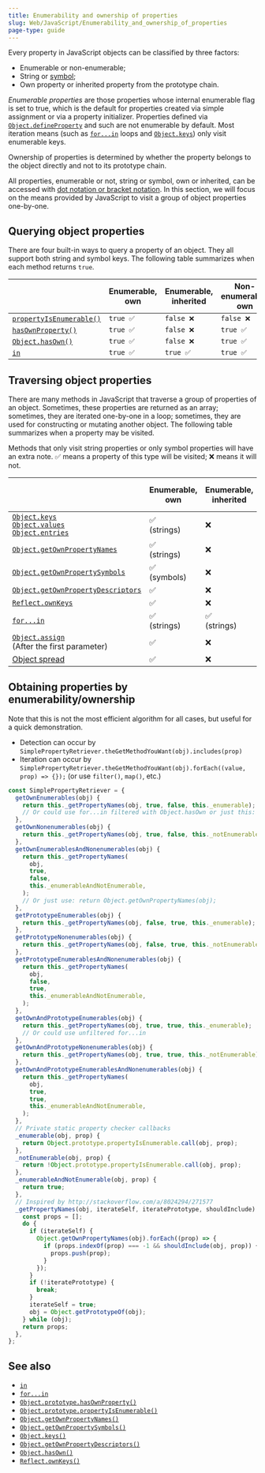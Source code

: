 ```yaml
---
title: Enumerability and ownership of properties
slug: Web/JavaScript/Enumerability_and_ownership_of_properties
page-type: guide
---
```




Every property in JavaScript objects can be classified by three factors:

- Enumerable or non-enumerable;
- String or [symbol](/Web/JavaScript/Reference/Global_Objects/Symbol);
- Own property or inherited property from the prototype chain.

_Enumerable properties_ are those properties whose internal enumerable flag is set to true, which is the default for properties created via simple assignment or via a property initializer. Properties defined via [`Object.defineProperty`](/Web/JavaScript/Reference/Global_Objects/Object/defineProperty) and such are not enumerable by default. Most iteration means (such as [`for...in`](/Web/JavaScript/Reference/Statements/for...in) loops and [`Object.keys`](/Web/JavaScript/Reference/Global_Objects/Object/keys)) only visit enumerable keys.

Ownership of properties is determined by whether the property belongs to the object directly and not to its prototype chain.

All properties, enumerable or not, string or symbol, own or inherited, can be accessed with [dot notation or bracket notation](/Web/JavaScript/Reference/Operators/Property_accessors). In this section, we will focus on the means provided by JavaScript to visit a group of object properties one-by-one.

## Querying object properties

There are four built-in ways to query a property of an object. They all support both string and symbol keys. The following table summarizes when each method returns `true`.

|                                                                                                             | Enumerable, own | Enumerable, inherited | Non-enumerable, own | Non-enumerable, inherited |
| ----------------------------------------------------------------------------------------------------------- | --------------- | --------------------- | ------------------- | ------------------------- |
| [`propertyIsEnumerable()`](/Web/JavaScript/Reference/Global_Objects/Object/propertyIsEnumerable) | `true ✅`       | `false ❌`            | `false ❌`          | `false ❌`                |
| [`hasOwnProperty()`](/Web/JavaScript/Reference/Global_Objects/Object/hasOwnProperty)             | `true ✅`       | `false ❌`            | `true ✅`           | `false ❌`                |
| [`Object.hasOwn()`](/Web/JavaScript/Reference/Global_Objects/Object/hasOwn)                      | `true ✅`       | `false ❌`            | `true ✅`           | `false ❌`                |
| [`in`](/Web/JavaScript/Reference/Operators/in)                                                   | `true ✅`       | `true ✅`             | `true ✅`           | `true ✅`                 |

## Traversing object properties

There are many methods in JavaScript that traverse a group of properties of an object. Sometimes, these properties are returned as an array; sometimes, they are iterated one-by-one in a loop; sometimes, they are used for constructing or mutating another object. The following table summarizes when a property may be visited.

Methods that only visit string properties or only symbol properties will have an extra note. ✅ means a property of this type will be visited; ❌ means it will not.

|                                                                                                                                                                                                                                                                        | Enumerable, own   | Enumerable, inherited | Non-enumerable, own | Non-enumerable, inherited |
| ---------------------------------------------------------------------------------------------------------------------------------------------------------------------------------------------------------------------------------------------------------------------- | ----------------- | --------------------- | ------------------- | ------------------------- |
| [`Object.keys`](/Web/JavaScript/Reference/Global_Objects/Object/keys)<br />[`Object.values`](/Web/JavaScript/Reference/Global_Objects/Object/values)<br />[`Object.entries`](/Web/JavaScript/Reference/Global_Objects/Object/entries) | ✅<br />(strings) | ❌                    | ❌                  | ❌                        |
| [`Object.getOwnPropertyNames`](/Web/JavaScript/Reference/Global_Objects/Object/getOwnPropertyNames)                                                                                                                                                         | ✅<br />(strings) | ❌                    | ✅<br />(strings)   | ❌                        |
| [`Object.getOwnPropertySymbols`](/Web/JavaScript/Reference/Global_Objects/Object/getOwnPropertySymbols)                                                                                                                                                     | ✅<br />(symbols) | ❌                    | ✅<br />(symbols)   | ❌                        |
| [`Object.getOwnPropertyDescriptors`](/Web/JavaScript/Reference/Global_Objects/Object/getOwnPropertyDescriptors)                                                                                                                                             | ✅                | ❌                    | ✅                  | ❌                        |
| [`Reflect.ownKeys`](/Web/JavaScript/Reference/Global_Objects/Reflect/ownKeys)                                                                                                                                                                               | ✅                | ❌                    | ✅                  | ❌                        |
| [`for...in`](/Web/JavaScript/Reference/Statements/for...in)                                                                                                                                                                                                 | ✅<br />(strings) | ✅<br />(strings)     | ❌                  | ❌                        |
| [`Object.assign`](/Web/JavaScript/Reference/Global_Objects/Object/assign)<br />(After the first parameter)                                                                                                                                                  | ✅                | ❌                    | ❌                  | ❌                        |
| [Object spread](/Web/JavaScript/Reference/Operators/Spread_syntax)                                                                                                                                                                                          | ✅                | ❌                    | ❌                  | ❌                        |

## Obtaining properties by enumerability/ownership

Note that this is not the most efficient algorithm for all cases, but useful for a quick demonstration.

- Detection can occur by `SimplePropertyRetriever.theGetMethodYouWant(obj).includes(prop)`
- Iteration can occur by `SimplePropertyRetriever.theGetMethodYouWant(obj).forEach((value, prop) => {});` (or use `filter()`, `map()`, etc.)

```js
const SimplePropertyRetriever = {
  getOwnEnumerables(obj) {
    return this._getPropertyNames(obj, true, false, this._enumerable);
    // Or could use for...in filtered with Object.hasOwn or just this: return Object.keys(obj);
  },
  getOwnNonenumerables(obj) {
    return this._getPropertyNames(obj, true, false, this._notEnumerable);
  },
  getOwnEnumerablesAndNonenumerables(obj) {
    return this._getPropertyNames(
      obj,
      true,
      false,
      this._enumerableAndNotEnumerable,
    );
    // Or just use: return Object.getOwnPropertyNames(obj);
  },
  getPrototypeEnumerables(obj) {
    return this._getPropertyNames(obj, false, true, this._enumerable);
  },
  getPrototypeNonenumerables(obj) {
    return this._getPropertyNames(obj, false, true, this._notEnumerable);
  },
  getPrototypeEnumerablesAndNonenumerables(obj) {
    return this._getPropertyNames(
      obj,
      false,
      true,
      this._enumerableAndNotEnumerable,
    );
  },
  getOwnAndPrototypeEnumerables(obj) {
    return this._getPropertyNames(obj, true, true, this._enumerable);
    // Or could use unfiltered for...in
  },
  getOwnAndPrototypeNonenumerables(obj) {
    return this._getPropertyNames(obj, true, true, this._notEnumerable);
  },
  getOwnAndPrototypeEnumerablesAndNonenumerables(obj) {
    return this._getPropertyNames(
      obj,
      true,
      true,
      this._enumerableAndNotEnumerable,
    );
  },
  // Private static property checker callbacks
  _enumerable(obj, prop) {
    return Object.prototype.propertyIsEnumerable.call(obj, prop);
  },
  _notEnumerable(obj, prop) {
    return !Object.prototype.propertyIsEnumerable.call(obj, prop);
  },
  _enumerableAndNotEnumerable(obj, prop) {
    return true;
  },
  // Inspired by http://stackoverflow.com/a/8024294/271577
  _getPropertyNames(obj, iterateSelf, iteratePrototype, shouldInclude) {
    const props = [];
    do {
      if (iterateSelf) {
        Object.getOwnPropertyNames(obj).forEach((prop) => {
          if (props.indexOf(prop) === -1 && shouldInclude(obj, prop)) {
            props.push(prop);
          }
        });
      }
      if (!iteratePrototype) {
        break;
      }
      iterateSelf = true;
      obj = Object.getPrototypeOf(obj);
    } while (obj);
    return props;
  },
};
```

## See also

- [`in`](/Web/JavaScript/Reference/Operators/in)
- [`for...in`](/Web/JavaScript/Reference/Statements/for...in)
- [`Object.prototype.hasOwnProperty()`](/Web/JavaScript/Reference/Global_Objects/Object/hasOwnProperty)
- [`Object.prototype.propertyIsEnumerable()`](/Web/JavaScript/Reference/Global_Objects/Object/propertyIsEnumerable)
- [`Object.getOwnPropertyNames()`](/Web/JavaScript/Reference/Global_Objects/Object/getOwnPropertyNames)
- [`Object.getOwnPropertySymbols()`](/Web/JavaScript/Reference/Global_Objects/Object/getOwnPropertySymbols)
- [`Object.keys()`](/Web/JavaScript/Reference/Global_Objects/Object/keys)
- [`Object.getOwnPropertyDescriptors()`](/Web/JavaScript/Reference/Global_Objects/Object/getOwnPropertyDescriptors)
- [`Object.hasOwn()`](/Web/JavaScript/Reference/Global_Objects/Object/hasOwn)
- [`Reflect.ownKeys()`](/Web/JavaScript/Reference/Global_Objects/Reflect/ownKeys)
